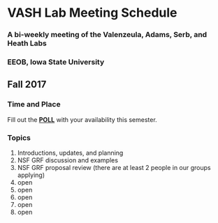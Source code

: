 # VASH Lab Meeting Schedule

### A bi-weekly meeting of the Valenzeula, Adams, Serb, and Heath Labs

### EEOB, Iowa State University

## Fall 2017
### Time and Place

Fill out the [**POLL**](http://whenisgood.net/yzybkbj) with your availability this semester.

### Topics

1. Introductions, updates, and planning 
2. NSF GRF discussion and examples
3. NSF GRF proposal review (there are at least 2 people in our groups applying)
4. open
5. open
6. open
7. open
8. open